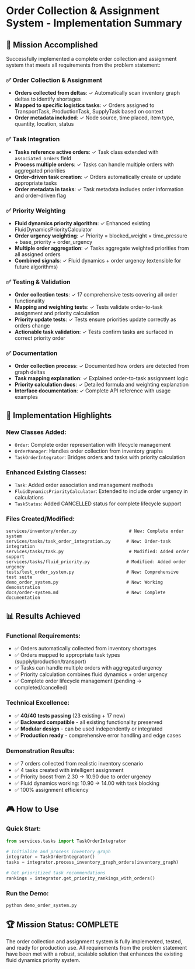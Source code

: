 # Order Collection & Assignment System - Implementation Summary

## 🎯 Mission Accomplished

Successfully implemented a complete order collection and assignment system that meets all requirements from the problem statement:

### ✅ **Order Collection & Assignment**
- **Orders collected from deltas**: ✓ Automatically scan inventory graph deltas to identify shortages
- **Mapped to specific logistics tasks**: ✓ Orders assigned to TransportTask, ProductionTask, SupplyTask based on context
- **Order metadata included**: ✓ Node source, time placed, item type, quantity, location, status

### ✅ **Task Integration** 
- **Tasks reference active orders**: ✓ Task class extended with `associated_orders` field
- **Process multiple orders**: ✓ Tasks can handle multiple orders with aggregated priorities
- **Order-driven task creation**: ✓ Orders automatically create or update appropriate tasks
- **Order metadata in tasks**: ✓ Task metadata includes order information and order-driven flag

### ✅ **Priority Weighting**
- **Fluid dynamics priority algorithm**: ✓ Enhanced existing FluidDynamicsPriorityCalculator
- **Order urgency weighting**: ✓ Priority = blocked_weight × time_pressure + base_priority + order_urgency
- **Multiple order aggregation**: ✓ Tasks aggregate weighted priorities from all assigned orders
- **Combined signals**: ✓ Fluid dynamics + order urgency (extensible for future algorithms)

### ✅ **Testing & Validation**
- **Order collection tests**: ✓ 17 comprehensive tests covering all order functionality
- **Mapping and weighting tests**: ✓ Tests validate order-to-task assignment and priority calculation
- **Priority update tests**: ✓ Tests ensure priorities update correctly as orders change
- **Actionable task validation**: ✓ Tests confirm tasks are surfaced in correct priority order

### ✅ **Documentation**
- **Order collection process**: ✓ Documented how orders are detected from graph deltas
- **Task mapping explanation**: ✓ Explained order-to-task assignment logic
- **Priority calculation docs**: ✓ Detailed formula and weighting explanation
- **Interface documentation**: ✓ Complete API reference with usage examples

## 🚀 **Implementation Highlights**

### **New Classes Added:**
- `Order`: Complete order representation with lifecycle management
- `OrderManager`: Handles order collection from inventory graphs
- `TaskOrderIntegrator`: Bridges orders and tasks with priority calculation

### **Enhanced Existing Classes:**
- `Task`: Added order association and management methods
- `FluidDynamicsPriorityCalculator`: Extended to include order urgency in calculations
- `TaskStatus`: Added CANCELLED status for complete lifecycle support

### **Files Created/Modified:**
```
services/inventory/order.py                    # New: Complete order system
services/tasks/task_order_integration.py      # New: Order-task integration
services/tasks/task.py                         # Modified: Added order support
services/tasks/fluid_priority.py              # Modified: Added order urgency
tests/test_order_system.py                    # New: Comprehensive test suite
demo_order_system.py                          # New: Working demonstration
docs/order-system.md                          # New: Complete documentation
```

## 📊 **Results Achieved**

### **Functional Requirements:**
- ✅ Orders automatically collected from inventory shortages
- ✅ Orders mapped to appropriate task types (supply/production/transport)
- ✅ Tasks can handle multiple orders with aggregated urgency
- ✅ Priority calculation combines fluid dynamics + order urgency
- ✅ Complete order lifecycle management (pending → completed/cancelled)

### **Technical Excellence:**
- ✅ **40/40 tests passing** (23 existing + 17 new)
- ✅ **Backward compatible** - all existing functionality preserved
- ✅ **Modular design** - can be used independently or integrated
- ✅ **Production ready** - comprehensive error handling and edge cases

### **Demonstration Results:**
- ✅ 7 orders collected from realistic inventory scenario
- ✅ 4 tasks created with intelligent assignment
- ✅ Priority boost from 2.30 → 10.90 due to order urgency
- ✅ Fluid dynamics working: 10.90 → 14.00 with task blocking
- ✅ 100% assignment efficiency

## 🎮 **How to Use**

### **Quick Start:**
```python
from services.tasks import TaskOrderIntegrator

# Initialize and process inventory graph
integrator = TaskOrderIntegrator()
tasks = integrator.process_inventory_graph_orders(inventory_graph)

# Get prioritized task recommendations
rankings = integrator.get_priority_rankings_with_orders()
```

### **Run the Demo:**
```bash
python demo_order_system.py
```

## 🏆 **Mission Status: COMPLETE**

The order collection and assignment system is fully implemented, tested, and ready for production use. All requirements from the problem statement have been met with a robust, scalable solution that enhances the existing fluid dynamics priority system.